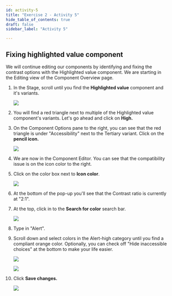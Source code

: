 ```yaml
---
id: activity-5
title: "Exercise 2 - Activity 5"
hide_table_of_contents: true
draft: false
sidebar_label: "Activity 5"

---
```


## Fixing highlighted value component

We will continue editing our components by identifying and fixing the contrast options with the Highlighted value component. We are starting in the Editing view of the Component Overview page.

1. In the Stage, scroll until you find the **Highlighted value** component and it's variants.
    
     ![](https://servicenow-events-or-lab-guidebo.gitbook.io/~gitbook/image?url=https%3A%2F%2F3335125350-files.gitbook.io%2F%7E%2Ffiles%2Fv0%2Fb%2Fgitbook-x-prod.appspot.com%2Fo%2Fspaces%252FGxr3WM1YvkW8Yg6IwjeY%252Fuploads%252FsIPEO0mZpIGo3S5NQMD5%252Fimage.png%3Falt%3Dmedia%26token%3D49b80caf-ca5d-4b58-b02c-01c6ea7d8c6c&width=768&dpr=4&quality=100&sign=ffe2b47803dfff78e78532fa7d91ec2555c42715fa815be210cd6766d6e6ed00)
        
    
2. You will find a red triangle next to multiple of the Highlighted value component's variants. Let's go ahead and click on **High.**
    
3. On the Component Options pane to the right, you can see that the red triangle is under "Accessibility" next to the Tertiary variant. Click on the **pencil icon.**
    
     ![](https://servicenow-events-or-lab-guidebo.gitbook.io/~gitbook/image?url=https%3A%2F%2F3335125350-files.gitbook.io%2F%7E%2Ffiles%2Fv0%2Fb%2Fgitbook-x-prod.appspot.com%2Fo%2Fspaces%252FGxr3WM1YvkW8Yg6IwjeY%252Fuploads%252FbuyK8XI6eBwOBoBiTOA0%252Fimage.png%3Falt%3Dmedia%26token%3D6ad82b2b-94eb-4483-8cd3-2707435ec2ff&width=768&dpr=4&quality=100&sign=d61fbb68652b3d4a2cffc85914615066c2d62ff64c24de1f08e4d5e467f9ce32)
        
    
4. We are now in the Component Editor. You can see that the compatibility issue is on the icon color to the right.
    
5. Click on the color box next to **Icon color**.
    
     ![](https://servicenow-events-or-lab-guidebo.gitbook.io/~gitbook/image?url=https%3A%2F%2F3335125350-files.gitbook.io%2F%7E%2Ffiles%2Fv0%2Fb%2Fgitbook-x-prod.appspot.com%2Fo%2Fspaces%252FGxr3WM1YvkW8Yg6IwjeY%252Fuploads%252Fm8XS9tnk3jsKSV1tGMf5%252Fimage.png%3Falt%3Dmedia%26token%3D6221f9e8-bdc6-47a1-ab7a-be8a686d0d7d&width=768&dpr=4&quality=100&sign=232e209a5e6bdac5d4d58ca1b6d1a1d2ec7ddbc86976154391962954c5777c77)
        
    
6. At the bottom of the pop-up you'll see that the Contrast ratio is currently at "2:1".
    
7. At the top, click in to the **Search for color** search bar.
    
     ![](https://servicenow-events-or-lab-guidebo.gitbook.io/~gitbook/image?url=https%3A%2F%2F3335125350-files.gitbook.io%2F%7E%2Ffiles%2Fv0%2Fb%2Fgitbook-x-prod.appspot.com%2Fo%2Fspaces%252FGxr3WM1YvkW8Yg6IwjeY%252Fuploads%252FjmxfGLpe5e6y5Ovu2avf%252Fimage.png%3Falt%3Dmedia%26token%3Dddce4978-d28c-47c9-8e57-4b06bbc56a74&width=768&dpr=4&quality=100&sign=0f9148f50e63a3bf905a72ffdd947484741222a8fa625d802db39ec81b1adf30)
        
    
8. Type in "Alert".
    
9. Scroll down and select colors in the Alert-high category until you find a compliant orange color. Optionally, you can check off "Hide inaccessible choices" at the bottom to make your life easier.
    
	![](https://servicenow-events-or-lab-guidebo.gitbook.io/~gitbook/image?url=https%3A%2F%2F3335125350-files.gitbook.io%2F%7E%2Ffiles%2Fv0%2Fb%2Fgitbook-x-prod.appspot.com%2Fo%2Fspaces%252FGxr3WM1YvkW8Yg6IwjeY%252Fuploads%252FCosE1pSTk47fSKAw3Agn%252Fimage.png%3Falt%3Dmedia%26token%3Da8468044-6674-4580-ba78-fa6c9a44167b&width=768&dpr=4&quality=100&sign=9cd27ab4014b2f73b952e295c85771967f4a7df9e90e7a787a0eab5bf104db35)
        
     ![](https://servicenow-events-or-lab-guidebo.gitbook.io/~gitbook/image?url=https%3A%2F%2F3335125350-files.gitbook.io%2F%7E%2Ffiles%2Fv0%2Fb%2Fgitbook-x-prod.appspot.com%2Fo%2Fspaces%252FGxr3WM1YvkW8Yg6IwjeY%252Fuploads%252FEjnNeXtLzNS5BgSpJPBB%252Fimage.png%3Falt%3Dmedia%26token%3D84e357b1-e5c7-4875-9e6f-6820258c6dba&width=768&dpr=4&quality=100&sign=5832af5a883a9abd5dae9372621b3dd549453495630af65c3eb30390945e13b2)
        
    
10. Click **Save changes.**
    
     ![](https://servicenow-events-or-lab-guidebo.gitbook.io/~gitbook/image?url=https%3A%2F%2F3335125350-files.gitbook.io%2F%7E%2Ffiles%2Fv0%2Fb%2Fgitbook-x-prod.appspot.com%2Fo%2Fspaces%252FGxr3WM1YvkW8Yg6IwjeY%252Fuploads%252FQn5YsWCBbXVGVxXzaGcz%252Fimage.png%3Falt%3Dmedia%26token%3D20266ce5-00ca-4bf9-82bc-564d34efbf4d&width=768&dpr=4&quality=100&sign=9c3c7ac25feffd14d699f6d1749f11c4569a6b6ae48d3a024b944145a1b821ef)
        
    
